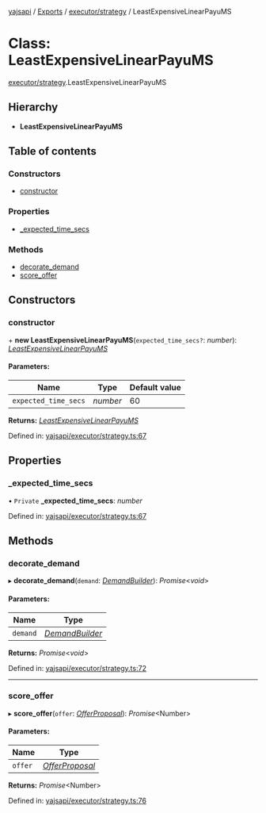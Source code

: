 [yajsapi](../README.md) / [Exports](../modules.md) / [executor/strategy](../modules/executor_strategy.md) / LeastExpensiveLinearPayuMS

# Class: LeastExpensiveLinearPayuMS

[executor/strategy](../modules/executor_strategy.md).LeastExpensiveLinearPayuMS

## Hierarchy

* **LeastExpensiveLinearPayuMS**

## Table of contents

### Constructors

- [constructor](executor_strategy.leastexpensivelinearpayums.md#constructor)

### Properties

- [\_expected\_time\_secs](executor_strategy.leastexpensivelinearpayums.md#_expected_time_secs)

### Methods

- [decorate\_demand](executor_strategy.leastexpensivelinearpayums.md#decorate_demand)
- [score\_offer](executor_strategy.leastexpensivelinearpayums.md#score_offer)

## Constructors

### constructor

\+ **new LeastExpensiveLinearPayuMS**(`expected_time_secs?`: *number*): [*LeastExpensiveLinearPayuMS*](executor_strategy.leastexpensivelinearpayums.md)

#### Parameters:

Name | Type | Default value |
------ | ------ | ------ |
`expected_time_secs` | *number* | 60 |

**Returns:** [*LeastExpensiveLinearPayuMS*](executor_strategy.leastexpensivelinearpayums.md)

Defined in: [yajsapi/executor/strategy.ts:67](https://github.com/golemfactory/yajsapi/blob/0a8d8c8/yajsapi/executor/strategy.ts#L67)

## Properties

### \_expected\_time\_secs

• `Private` **\_expected\_time\_secs**: *number*

Defined in: [yajsapi/executor/strategy.ts:67](https://github.com/golemfactory/yajsapi/blob/0a8d8c8/yajsapi/executor/strategy.ts#L67)

## Methods

### decorate\_demand

▸ **decorate_demand**(`demand`: [*DemandBuilder*](props_builder.demandbuilder.md)): *Promise*<*void*\>

#### Parameters:

Name | Type |
------ | ------ |
`demand` | [*DemandBuilder*](props_builder.demandbuilder.md) |

**Returns:** *Promise*<*void*\>

Defined in: [yajsapi/executor/strategy.ts:72](https://github.com/golemfactory/yajsapi/blob/0a8d8c8/yajsapi/executor/strategy.ts#L72)

___

### score\_offer

▸ **score_offer**(`offer`: [*OfferProposal*](rest_market.offerproposal.md)): *Promise*<Number\>

#### Parameters:

Name | Type |
------ | ------ |
`offer` | [*OfferProposal*](rest_market.offerproposal.md) |

**Returns:** *Promise*<Number\>

Defined in: [yajsapi/executor/strategy.ts:76](https://github.com/golemfactory/yajsapi/blob/0a8d8c8/yajsapi/executor/strategy.ts#L76)
